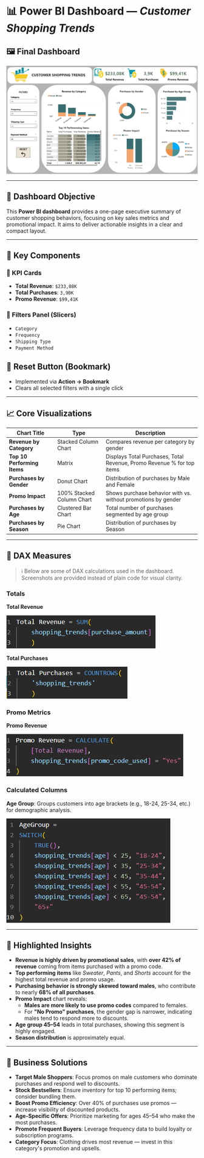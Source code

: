 
# 📊 Power BI Dashboard — *Customer Shopping Trends*

## 🖼️ Final Dashboard

![Customer Shopping Trends Dashboard](images/main_dashboard.png)

---

## 🎯 Dashboard Objective

This **Power BI dashboard** provides a one-page executive summary of customer shopping behaviors, focusing on key sales metrics and promotional impact. It aims to deliver actionable insights in a clear and compact layout.

---

## 🧩 Key Components

### 🧾 KPI Cards
- **Total Revenue**: `$233,08K`
- **Total Purchases**: `3,90K`
- **Promo Revenue**: `$99,41K`

### 🔧 Filters Panel (Slicers)
- `Category`
- `Frequency`
- `Shipping Type`
- `Payment Method`

## 🔁 Reset Button (Bookmark)

- Implemented via **Action → Bookmark**
- Clears all selected filters with a single click

---

## 📈 Core Visualizations

| Chart Title                 | Type                    | Description |
|-----------------------------|--------------------------|-------------|
| **Revenue by Category**     | Stacked Column Chart     | Compares revenue per category by gender |
| **Top 10 Performing Items** | Matrix                   | Displays Total Purchases, Total Revenue, Promo Revenue % for top items |
| **Purchases by Gender**     | Donut Chart              | Distribution of purchases by Male and Female |
| **Promo Impact**            | 100% Stacked Column Chart| Shows purchase behavior with vs. without promotions by gender |
| **Purchases by Age**        | Clustered Bar Chart      | Total number of purchases segmented by age group |
| **Purchases by Season**     | Pie Chart                | Distribution of purchases by Season |

---

## 📐 DAX Measures

> ℹ️ Below are some of DAX calculations used in the dashboard. Screenshots are provided instead of plain code for visual clarity.

### Totals
**Total Revenue**

![Total Revenue](images/total_revenue.png)

**Total Purchases**

![Total Purchases](images/total_purchases.png)

### Promo Metrics
**Promo Revenue**

![Promo Revenue](images/promo_revenue.png)

### Calculated Columns
**Age Group**: Groups customers into age brackets (e.g., 18-24, 25-34, etc.) for demographic analysis.
  
![Age Group Column](images/age_group.png)

---

## 📌 Highlighted Insights

- **Revenue is highly driven by promotional sales**, with **over 42% of revenue** coming from items purchased with a promo code.
- **Top performing items** like *Sweater*, *Pants*, and *Shorts* account for the highest total revenue and promo usage.
- **Purchasing behavior is strongly skewed toward males**, who contribute to nearly **68% of all purchases**.
- **Promo Impact** chart reveals:
  - **Males are more likely to use promo codes** compared to females.
  - For **"No Promo" purchases**, the gender gap is narrower, indicating males tend to respond more to discounts.
- **Age group 45–54** leads in total purchases, showing this segment is highly engaged.
- **Season distribution** is approximately equal.

---

## 📌 Business Solutions

- **Target Male Shoppers**: Focus promos on male customers who dominate purchases and respond well to discounts.
- **Stock Bestsellers**: Ensure inventory for top 10 performing items; consider bundling them.
- **Boost Promo Efficiency**: Over 40% of purchases use promos — increase visibility of discounted products.
- **Age-Specific Offers**: Prioritize marketing for ages 45–54 who make the most purchases.
- **Promote Frequent Buyers**: Leverage frequency data to build loyalty or subscription programs.
- **Category Focus**: Clothing drives most revenue — invest in this category's promotion and upsells.


